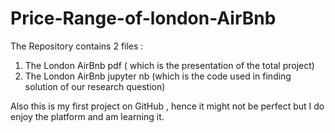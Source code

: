 # Price-Range-of-london-AirBnb
The Repository contains 2 files :
1. The London AirBnb pdf ( which is the presentation of the total project)
2. The London AirBnb jupyter nb (which is the code used in finding solution of our research question)

Also this is my first project on GitHub , hence it might not be perfect but I do enjoy the platform and am learning it.
